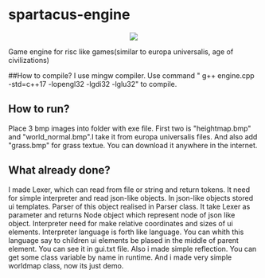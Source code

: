 # spartacus-engine
<p align="center"><img src="https://i.imgur.com/xCSFUOT.png"></p> 
Game engine for risc like games(similar to europa universalis, age of civilizations)

##How to compile?
I use mingw compiler. Use command " g++ engine.cpp -std=c++17 -lopengl32 -lgdi32 -lglu32" to compile.

## How to run?
Place 3 bmp images into folder with exe file. First two is "heightmap.bmp" and "world_normal.bmp".I take it from europa universalis files. And also add "grass.bmp" for grass textue. You can download it anywhere in the internet.
## What already done?
I made Lexer, which can read from file or string and return tokens. It need for simple interpreter and read json-like objects. In json-like objects stored ui templates. Parser of this object realised in Parser class. It take Lexer as parameter and returns Node object which represent node of json like object. 
Interpreter need for make relative coordinates and sizes of ui elements. Interpreter language is forth like language. You can whith this language say to children ui elements be plased in the middle of parent element. You can see it in gui.txt file.
Also i made simple reflection. You can get some class variable by name in runtime. And i made very simple worldmap class, now its just demo.
